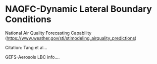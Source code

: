 # NAQFC-Dynamic Lateral Boundary Conditions
National Air Quality Forecasting Capability
(https://www.weather.gov/sti/stimodeling_airquality_predictions)

Citation:  Tang et al...

GEFS-Aerosols LBC info....
